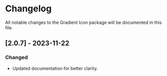 # Changelog

All notable changes to the Gradient Icon package will be documented in this file.

## [2.0.7] - 2023-11-22

### Changed

- Updated documentation for better clarity.
